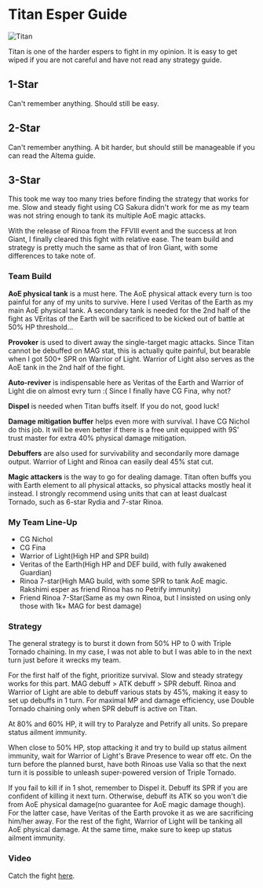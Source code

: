 # Titan Esper Guide
![Titan](https://vignette.wikia.nocookie.net/finalfantasy/images/0/06/FFBE_Titan_Artwork_3.png/revision/latest/zoom-crop/width/240/height/240?cb=20171019194859)

Titan is one of the harder espers to fight in my opinion. It is easy to get wiped if you are not careful and have not read any strategy guide.

## 1-Star
Can't remember anything. Should still be easy.

## 2-Star
Can't remember anything. A bit harder, but should still be manageable if you can read the Altema guide.

## 3-Star
This took me way too many tries before finding the strategy that works for me. Slow and steady fight using CG Sakura didn't work for me as my team was not string enough to tank its multiple AoE magic attacks.  

With the release of Rinoa from the FFVIII event and the success at Iron Giant, I finally cleared this fight with relative ease. The team build and strategy is pretty much the same as that of Iron Giant, with some differences to take note of.

### Team Build
**AoE physical tank** is a must here. The AoE physical attack every turn is too painful for any of my units to survive. Here I used Veritas of the Earth as my main AoE physical tank. A secondary tank is needed for the 2nd half of the fight as VEritas of the Earth will be sacrificed to be kicked out of battle at 50% HP threshold...  

**Provoker** is used to divert away the single-target magic attacks. Since Titan cannot be debuffed on MAG stat, this is actually quite painful, but bearable when I got 500+ SPR on Warrior of Light. Warrior of Light also serves as the AoE tank in the 2nd half of the fight.  

**Auto-reviver** is indispensable here as Veritas of the Earth and Warrior of Light die on almost evry turn :( Since I finally have CG Fina, why not?  

**Dispel** is needed when Titan buffs itself. If you do not, good luck!  

**Damage mitigation buffer** helps even more with survival. I have CG Nichol do this job. It will be even better if there is a free unit equipped with 9S' trust master for extra 40% physical damage mitigation.  

**Debuffers** are also used for survivability and secondarily more damage output. Warrior of Light and Rinoa can easily deal 45% stat cut.

**Magic attackers** is the way to go for dealing damage. Titan often buffs you with Earth element to all physical attacks, so physical attacks mostly heal it instead. I strongly recommend using units that can at least dualcast Tornado, such as 6-star Rydia and 7-star Rinoa.

### My Team Line-Up
* CG Nichol
* CG Fina
* Warrior of Light(High HP and SPR build)
* Veritas of the Earth(High HP and DEF build, with fully awakened Guardian)
* Rinoa 7-star(High MAG build, with some SPR to tank AoE magic. Rakshimi esper as friend Rinoa has no Petrify immunity)
* Friend Rinoa 7-Star(Same as my own Rinoa, but I insisted on using only those with 1k+ MAG for best damage)

### Strategy
The general strategy is to burst it down from 50% HP to 0 with Triple Tornado chaining. In my case, I was not able to but I was able to in the next turn just before it wrecks my team.

For the first half of the fight, prioritize survival. Slow and steady strategy works for this part. MAG debuff > ATK debuff > SPR debuff. Rinoa and Warrior of Light are able to debuff various stats by 45%, making it easy to set up debuffs in 1 turn. For maximal MP and damage efficiency, use Double Tornado chaining only when SPR debuff is active on Titan.

At 80% and 60% HP, it will try to Paralyze and Petrify all units. So prepare status ailment immunity.

When close to 50% HP, stop attacking it and try to build up status ailment immunity, wait for Warrior of Light's Brave Presence to wear off etc. On the turn before the planned burst, have both Rinoas use Valia so that the next turn it is possible to unleash super-powered version of Triple Tornado.  

If you fail to kill if in 1 shot, remember to Dispel it. Debuff its SPR if you are confident of killing it next turn. Otherwise, debuff its ATK so you won't die from AoE physical damage(no guarantee for AoE magic damage though). For the latter case, have Veritas of the Earth provoke it as we are sacrificing him/her away. For the rest of the fight, Warrior of Light will be tanking all AoE physical damage. At the same time, make sure to keep up status ailment immunity.

### Video
Catch the fight [here](https://www.youtube.com/watch?v=sZP6YSOlSXo&t=3s).
